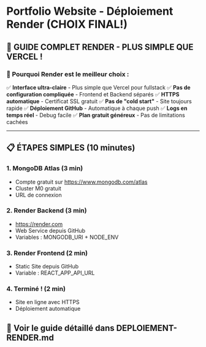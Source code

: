 # Portfolio Website - Déploiement Render (CHOIX FINAL!)

## 🚀 GUIDE COMPLET RENDER - PLUS SIMPLE QUE VERCEL !

### 🌟 Pourquoi Render est le meilleur choix :
✅ **Interface ultra-claire** - Plus simple que Vercel pour fullstack
✅ **Pas de configuration compliquée** - Frontend et Backend séparés
✅ **HTTPS automatique** - Certificat SSL gratuit
✅ **Pas de "cold start"** - Site toujours rapide
✅ **Déploiement GitHub** - Automatique à chaque push
✅ **Logs en temps réel** - Debug facile
✅ **Plan gratuit généreux** - Pas de limitations cachées

---

## 📋 ÉTAPES SIMPLES (10 minutes)

### 1. MongoDB Atlas (3 min)
- Compte gratuit sur https://www.mongodb.com/atlas
- Cluster M0 gratuit
- URL de connexion

### 2. Render Backend (3 min)  
- https://render.com
- Web Service depuis GitHub
- Variables : MONGODB_URI + NODE_ENV

### 3. Render Frontend (2 min)
- Static Site depuis GitHub  
- Variable : REACT_APP_API_URL

### 4. Terminé ! (2 min)
- Site en ligne avec HTTPS
- Déploiement automatique

## 🎯 Voir le guide détaillé dans DEPLOIEMENT-RENDER.md
